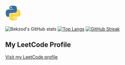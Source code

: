 <img src="https://github.com/Mukhriddin19980901/Mukhriddin19980901/blob/main/Python.gif" width="50" height="50" />

![Bekzod's GitHub stats](https://github-readme-stats.vercel.app/api?username=bekzod4606&show_icons=true&theme=radical)
[![Top Langs](https://github-readme-stats.vercel.app/api/top-langs/?username=bekzod4606&layout=compact&theme=radical)](https://github.com/anuraghazra/github-readme-stats)
[![GitHub Streak](https://github-readme-streak-stats.herokuapp.com/?user=bekzod4606&theme=radical)](https://git.io/streak-stats)

## My LeetCode Profile
[Visit my LeetCode profile](https://leetcode.com/u/Begzod_24/)
